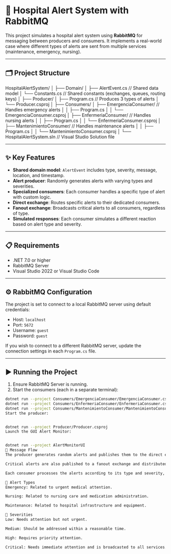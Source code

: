 # 🏥 Hospital Alert System with RabbitMQ

This project simulates a hospital alert system using **RabbitMQ** for messaging between producers and consumers. It implements a real-world case where different types of alerts are sent from multiple services (maintenance, emergency, nursing).

---

## 🗂️ Project Structure

HospitalAlertSystem/
│
├── Domain/
│ ├── AlertEvent.cs // Shared data model
│ └── Constants.cs // Shared constants (exchanges, queues, routing keys)
│
├── Producer/
│ ├── Program.cs // Produces 3 types of alerts
│ └── Producer.csproj
│
├── Consumers/
│ ├── EmergenciaConsumer/ // Handles emergency alerts
│ │ ├── Program.cs
│ │ └── EmergenciaConsumer.csproj
│ ├── EnfermeriaConsumer/ // Handles nursing alerts
│ │ ├── Program.cs
│ │ └── EnfermeriaConsumer.csproj
│ ├── MantenimientoConsumer/ // Handles maintenance alerts
│ │ ├── Program.cs
│ │ └── MantenimientoConsumer.csproj
│
└── HospitalAlertSystem.sln // Visual Studio Solution file


---

## ✨ Key Features

- **Shared domain model**: `AlertEvent` includes type, severity, message, location, and timestamp.
- **Alert producer**: Randomly generates alerts with varying types and severities.
- **Specialized consumers**: Each consumer handles a specific type of alert with custom logic.
- **Direct exchange**: Routes specific alerts to their dedicated consumers.
- **Fanout exchange**: Broadcasts critical alerts to all consumers, regardless of type.
- **Simulated responses**: Each consumer simulates a different reaction based on alert type and severity.

---

## 📋 Requirements

- .NET 7.0 or higher  
- RabbitMQ Server  
- Visual Studio 2022 or Visual Studio Code

---

## ⚙️ RabbitMQ Configuration

The project is set to connect to a local RabbitMQ server using default credentials:
- Host: `localhost`  
- Port: `5672`  
- Username: `guest`  
- Password: `guest`

If you wish to connect to a different RabbitMQ server, update the connection settings in each `Program.cs` file.

---

## ▶️ Running the Project

1. Ensure RabbitMQ Server is running.
2. Start the consumers (each in a separate terminal):

```bash
dotnet run --project Consumers/EmergenciaConsumer/EmergenciaConsumer.csproj
dotnet run --project Consumers/EnfermeriaConsumer/EnfermeriaConsumer.csproj
dotnet run --project Consumers/MantenimientoConsumer/MantenimientoConsumer.csproj
Start the producer:


dotnet run --project Producer/Producer.csproj
Launch the GUI Alert Monitor:


dotnet run --project AlertMonitorUI
🔄 Message Flow
The producer generates random alerts and publishes them to the direct exchange with the appropriate routing key.

Critical alerts are also published to a fanout exchange and distributed to all consumers.

Each consumer processes the alerts according to its type and severity, simulating a response.

🚨 Alert Types
Emergency: Related to urgent medical attention.

Nursing: Related to nursing care and medication administration.

Maintenance: Related to hospital infrastructure and equipment.

📶 Severities
Low: Needs attention but not urgent.

Medium: Should be addressed within a reasonable time.

High: Requires priority attention.

Critical: Needs immediate attention and is broadcasted to all services.
